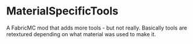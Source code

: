 # MaterialSpecificTools
A FabricMC mod that adds more tools - but not really. Basically tools are retextured depending on what material was used to make it.
